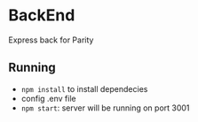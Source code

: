 # BackEnd
Express back for Parity

## Running
- `npm install` to install dependecies
- config .env file
- `npm start`: server will be running on port 3001
